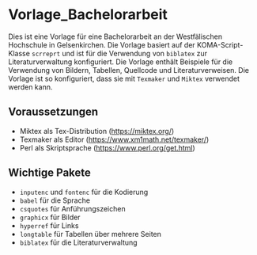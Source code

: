 # Vorlage_Bachelorarbeit

Dies ist eine Vorlage für eine Bachelorarbeit an der Westfälischen Hochschule in Gelsenkirchen. Die Vorlage basiert auf der KOMA-Script-Klasse `scrreprt` und ist für die Verwendung von `biblatex` zur Literaturverwaltung konfiguriert. Die Vorlage enthält Beispiele für die Verwendung von Bildern, Tabellen, Quellcode und Literaturverweisen. Die Vorlage ist so konfiguriert, dass sie mit `Texmaker` und `Miktex` verwendet werden kann.

## Voraussetzungen

- Miktex als Tex-Distribution (https://miktex.org/)
- Texmaker als Editor (https://www.xm1math.net/texmaker/)
- Perl als Skriptsprache (https://www.perl.org/get.html)

## Wichtige Pakete

- `inputenc` und `fontenc` für die Kodierung
- `babel` für die Sprache
- `csquotes` für Anführungszeichen
- `graphicx` für Bilder
- `hyperref` für Links
- `longtable` für Tabellen über mehrere Seiten
- `biblatex` für die Literaturverwaltung
